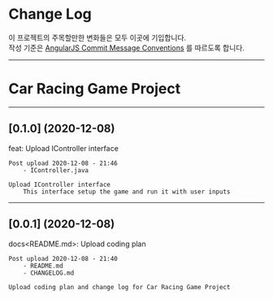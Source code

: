 # Change Log

이 프로젝트의 주목할만한 변화들은 모두 이곳에 기입합니다.  
작성 기준은 [AngularJS Commit Message Conventions](https://gist.github.com/stephenparish/9941e89d80e2bc58a153) 를 따르도록 합니다.  

---
# Car Racing Game Project

---

## [0.1.0] (2020-12-08)

feat<IController>: Upload IController interface

    Post upload 2020-12-08 - 21:46
        - IController.java
          
    Upload IController interface
        This interface setup the game and run it with user inputs
---

## [0.0.1] (2020-12-08)

docs<README.md>: Upload coding plan

    Post upload 2020-12-08 - 21:40
        - README.md
        - CHANGELOG.md
          
    Upload coding plan and change log for Car Racing Game Project
          
          